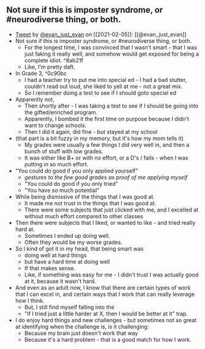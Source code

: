 ## Not sure if this is imposter syndrome, or #neurodiverse thing, or both.

- [Tweet](https://twitter.com/i/status/1357857483658829824) by [@evan_just_evan](https://twitter.com/evan_just_evan) on [[2021-02-05]]: [[@evan_just_evan]]
- Not sure if this is imposter syndrome, or #neurodiverse thing, or both.
  - For the longest time, I was convinced that I wasn't smart - that I was just faking it really well, and somehow would get exposed for being a complete idiot. ^8ab21f
  - Like, I'm pretty daft.
- In Grade 3, ^0c90bc
  - I had a teacher try to put me into special ed - I had a bad stutter, couldn't read out loud, she liked to yell at me - not a great mix.
  - So I remember doing a test to see if I should goto special ed
- Apparently not,
  - Then shortly after - I was taking a test to see if I should be going into the gifted/enriched program.
  - Apparently, I bombed it the first time on purpose because I didn't want to change schools.
  - Then I did it again, did fine - but stayed at my school
- (that part is a bit fuzzy in my memory, but it's how my mom tells it)
  - My grades were usually a few things I did very well in, and then a bunch of stuff with low grades.
  - It was either like B+ or with no effort, or a D's / fails - when I was putting in so much effort.
- "You could do good if you only applied yourself"
  - *gestures to the few good grades as proof of me applying myself*
  - "You could do good if you only tried"
  - "You have so much potential"
- While being dismissive of the things that I was good at.
  - It made me not trust in the things that I was good at.
  - There were some subjects that just clicked with me, and I excelled at without much effort compared to other classes
- Then there were subjects that I liked, or wanted to like - and tried really hard at.
  - Sometimes I ended up doing well.
  - Often they would be my worse grades.
- So I kind of got it in my head, that being smart was
  - doing well at hard things
  - but have a hard time at doing well
  - If that makes sense.
  - Like, if something was easy for me - I didn't trust I was actually good at it, because it wasn't hard.
- And even as an adult now, I know that there are certain types of work that I can excel in, and certain ways that I work that can really leverage how I think.
  - But, I still find myself falling into the
  - "If I tried just a little harder at X, then I would be better at it" trap.
- I do enjoy hard things and new challenges - but sometimes not so great at identifying when the challenge is, is it challenging:
  - Because my brain just doesn't work that way
  - Because it's a hard problem - that is a good match for how I work.